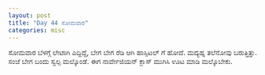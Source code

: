 ```yaml
---
layout: post
title: "Day 44 ಸೋಮವಾರ"
categories: misc
---
```


ಸೋಮವಾರ
ಬೆಳಗ್ಗೆ ಲೇಟಾಗಿ ಎದ್ದಿದ್ದೆ, ಬೇಗ ಬೇಗ ರೆಡಿ ಆಗಿ ಹಾಸ್ಪಿಟಲ್ ಗೆ ಹೋದೆ. ಮದ್ಯಹ್ನ ತಲೆನೋವು ಬರುತ್ತಿತ್ತು. ಸಂಜೆ ಬೇಗ ಬಂದು ಸ್ವಲ್ಪ ಮಲ್ಕೊಂಡೆ. ಈಗ ನಾರ್ವೇಜಿಯನ್ ಕ್ಲಾಸ್ ಮುಗಿಸಿ ಊಟ ಮಾಡಿ ಮಲ್ಕೊಬೇಕು.
